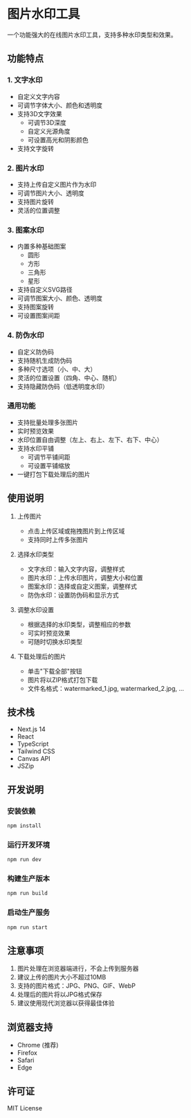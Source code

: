 # 图片水印工具

一个功能强大的在线图片水印工具，支持多种水印类型和效果。

## 功能特点

### 1. 文字水印
- 自定义文字内容
- 可调节字体大小、颜色和透明度
- 支持3D文字效果
  - 可调节3D深度
  - 自定义光源角度
  - 可设置高光和阴影颜色
- 支持文字旋转

### 2. 图片水印
- 支持上传自定义图片作为水印
- 可调节图片大小、透明度
- 支持图片旋转
- 灵活的位置调整

### 3. 图案水印
- 内置多种基础图案
  - 圆形
  - 方形
  - 三角形
  - 星形
- 支持自定义SVG路径
- 可调节图案大小、颜色、透明度
- 支持图案旋转
- 可设置图案间距

### 4. 防伪水印
- 自定义防伪码
- 支持随机生成防伪码
- 多种尺寸选项（小、中、大）
- 灵活的位置设置（四角、中心、随机）
- 支持隐藏防伪码（低透明度水印）

### 通用功能
- 支持批量处理多张图片
- 实时预览效果
- 水印位置自由调整（左上、右上、左下、右下、中心）
- 支持水印平铺
  - 可调节平铺间距
  - 可设置平铺缩放
- 一键打包下载处理后的图片

## 使用说明

1. 上传图片
   - 点击上传区域或拖拽图片到上传区域
   - 支持同时上传多张图片

2. 选择水印类型
   - 文字水印：输入文字内容，调整样式
   - 图片水印：上传水印图片，调整大小和位置
   - 图案水印：选择或自定义图案，调整样式
   - 防伪水印：设置防伪码和显示方式

3. 调整水印设置
   - 根据选择的水印类型，调整相应的参数
   - 可实时预览效果
   - 可随时切换水印类型

4. 下载处理后的图片
   - 单击"下载全部"按钮
   - 图片将以ZIP格式打包下载
   - 文件名格式：watermarked_1.jpg, watermarked_2.jpg, ...

## 技术栈

- Next.js 14
- React
- TypeScript
- Tailwind CSS
- Canvas API
- JSZip

## 开发说明

### 安装依赖
```bash
npm install
```

### 运行开发环境
```bash
npm run dev
```

### 构建生产版本
```bash
npm run build
```

### 启动生产服务
```bash
npm run start
```

## 注意事项

1. 图片处理在浏览器端进行，不会上传到服务器
2. 建议上传的图片大小不超过10MB
3. 支持的图片格式：JPG、PNG、GIF、WebP
4. 处理后的图片将以JPG格式保存
5. 建议使用现代浏览器以获得最佳体验

## 浏览器支持

- Chrome (推荐)
- Firefox
- Safari
- Edge

## 许可证

MIT License
